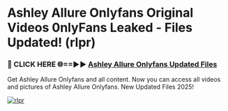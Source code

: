 # Ashley Allure Onlyfans Original Videos 0nlyFans Leaked - Files Updated! (rlpr)

<h3>🔴 CLICK HERE 🌐==►► <a href="https://tinyurl.com/x26r9saj" rel="nofollow">Ashley Allure Onlyfans Updated Files</a></h3>

Get Ashley Allure Onlyfans and all content. Now you can access all videos and pictures of Ashley Allure Onlyfans. New Updated Files 2025!

[![rlpr](https://i.imgur.com/LkgZPqh.gif)](https://tinyurl.com/x26r9saj)
